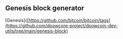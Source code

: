 ## Genesis block generator

[Genesis]([https://github.com/bitcoin/bitcoin/tags](https://github.com/dpowcore-project/dpowcoin-dev-utils/tree/main/genesis-block)
